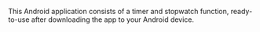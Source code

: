 This Android application consists of a timer and stopwatch function, ready-to-use after downloading the app to your Android device.
